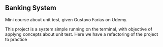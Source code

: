 ## Banking System

Mini course about unit test, given Gustavo Farias on Udemy.

This project is a system simple running on the terminal, with objective of applyng concepts about unit test. Here we have a refactoring of the project to practice